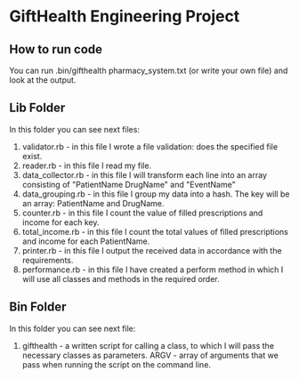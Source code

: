 # GiftHealth Engineering Project

## How to run code

You can run .bin/gifthealth pharmacy_system.txt (or write your own file) and look at the output.


## Lib Folder

In this folder you can see next files:

1. validator.rb - in this file I wrote a file validation: does the specified file exist.
2. reader.rb - in this file I read my file.
3. data_collector.rb - in this file I will transform each line into an array consisting of "PatientName DrugName" and "EventName"
4. data_grouping.rb - in this file I group my data into a hash. The key will be an array: PatientName and DrugName.
5. counter.rb - in this file I count the value of filled prescriptions and income for each key.
6. total_income.rb - in this file I count the total values of filled prescriptions and income for each PatientName.
7. printer.rb - in this file I output the received data in accordance with the requirements.
8. performance.rb - in this file I have created a perform method in which I will use all classes and methods in the required order.


## Bin Folder

In this folder you can see next file:

1. gifthealth - a written script for calling a class, to which I will pass the necessary classes as parameters. ARGV - array of arguments that we pass when running the script on the command line.